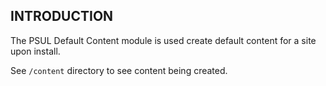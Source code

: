 ## INTRODUCTION

The PSUL Default Content module is used create default content for a site
upon install.

See `/content` directory to see content being created.
